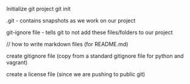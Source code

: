Initialize git project
git init

.git - contains  snapshots as we work on our project

git-ignore file - tells git to not add these files/folders to our project

// how to write markdown files (for README.md)

create gitignore file (copy from a standard gitignore file for python and vagrant)

create a license file (since we are pushing to public git)
